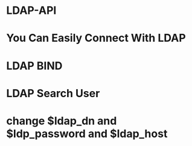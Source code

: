 # LDAP-API
# You Can Easily Connect With LDAP 
# LDAP BIND
# LDAP Search User
# change $ldap_dn and $ldp_password and $ldap_host 
